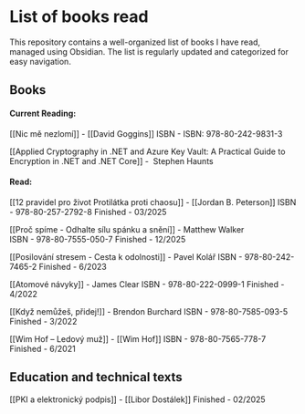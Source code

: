 # List of books read
This repository contains a well-organized list of books I have read, managed using Obsidian. The list is regularly updated and categorized for easy navigation.

## Books

#### Current Reading:
[[Nic mě nezlomí]] - [[David Goggins]] ISBN - ISBN: 978-80-242-9831-3 

[[Applied Cryptography in .NET and Azure Key Vault: A Practical Guide to Encryption in .NET and .NET Core]] -  Stephen Haunts

#### Read:

[[12 pravidel pro život Protilátka proti chaosu]] - [[Jordan B. Peterson]]
ISBN - 978-80-257-2792-8 
Finished - 03/2025

[[Proč spíme - Odhalte sílu spánku a snění]] - Matthew Walker  
ISBN - 978-80-7555-050-7
Finished - 12/2025

[[Posilování stresem - Cesta k odolnosti]] - Pavel Kolář 
ISBN - 978-80-242-7465-2
Finished - 6/2023

[[Atomové návyky]] - James Clear
ISBN - 978-80-222-0999-1
Finished - 4/2022

[[Když nemůžeš, přidej!]] - Brendon Burchard
ISBN - 978-80-7585-093-5
Finished - 3/2022

[[Wim Hof – Ledový muž]] - [[Wim Hof]]
ISBN - 978-80-7565-778-7
Finished - 6/2021


## Education and technical texts

[[PKI a elektronický podpis]] - [[Libor Dostálek]] 
Finished - 02/2025


